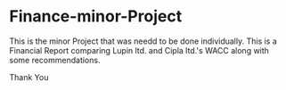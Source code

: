 # Finance-minor-Project

This is the minor Project that was needd to be done individually. This is a Financial Report comparing Lupin ltd. and Cipla ltd.'s WACC along with some recommendations. 

Thank You
